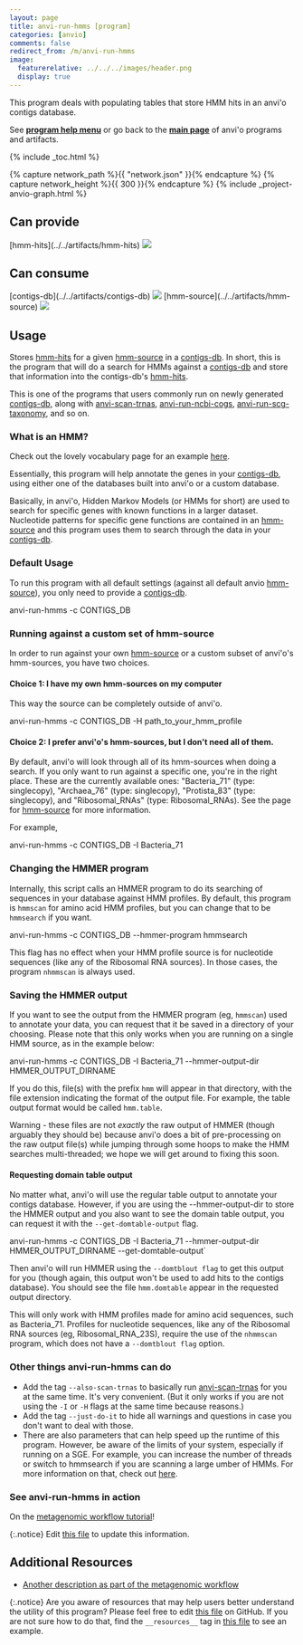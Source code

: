 ```yaml
---
layout: page
title: anvi-run-hmms [program]
categories: [anvio]
comments: false
redirect_from: /m/anvi-run-hmms
image:
  featurerelative: ../../../images/header.png
  display: true
---
```


This program deals with populating tables that store HMM hits in an anvi&#x27;o contigs database.

See **[program help menu](../../../../vignette#anvi-run-hmms)** or go back to the **[main page](../../)** of anvi'o programs and artifacts.


{% include _toc.html %}
<div id="svg" class="subnetwork"></div>
{% capture network_path %}{{ "network.json" }}{% endcapture %}
{% capture network_height %}{{ 300 }}{% endcapture %}
{% include _project-anvio-graph.html %}


## Can provide

<p style="text-align: left" markdown="1"><span class="artifact-p">[hmm-hits](../../artifacts/hmm-hits) <img src="../../images/icons/CONCEPT.png" class="artifact-icon-mini" /></span></p>

## Can consume

<p style="text-align: left" markdown="1"><span class="artifact-r">[contigs-db](../../artifacts/contigs-db) <img src="../../images/icons/DB.png" class="artifact-icon-mini" /></span> <span class="artifact-r">[hmm-source](../../artifacts/hmm-source) <img src="../../images/icons/HMM.png" class="artifact-icon-mini" /></span></p>

## Usage


Stores <span class="artifact-n">[hmm-hits](/software/anvio/help/main/artifacts/hmm-hits)</span> for a given <span class="artifact-n">[hmm-source](/software/anvio/help/main/artifacts/hmm-source)</span> in a <span class="artifact-n">[contigs-db](/software/anvio/help/main/artifacts/contigs-db)</span>. In short, this is the program that will do a search for HMMs against a <span class="artifact-n">[contigs-db](/software/anvio/help/main/artifacts/contigs-db)</span> and store that information into the contigs-db's <span class="artifact-n">[hmm-hits](/software/anvio/help/main/artifacts/hmm-hits)</span>.

This is one of the programs that users commonly run on newly generated <span class="artifact-n">[contigs-db](/software/anvio/help/main/artifacts/contigs-db)</span>, along with <span class="artifact-n">[anvi-scan-trnas](/software/anvio/help/main/programs/anvi-scan-trnas)</span>, <span class="artifact-n">[anvi-run-ncbi-cogs](/software/anvio/help/main/programs/anvi-run-ncbi-cogs)</span>, <span class="artifact-n">[anvi-run-scg-taxonomy](/software/anvio/help/main/programs/anvi-run-scg-taxonomy)</span>, and so on.

### What is an HMM?

Check out the lovely vocabulary page for an example [here](http://merenlab.org/vocabulary/#hmm).

Essentially, this program will help annotate the genes in your <span class="artifact-n">[contigs-db](/software/anvio/help/main/artifacts/contigs-db)</span>, using either one of the databases built into anvi'o or a custom database.

Basically, in anvi'o, Hidden Markov Models (or HMMs for short) are used to search for specific genes with known functions in a larger dataset. Nucleotide patterns for specific gene functions are contained in an <span class="artifact-n">[hmm-source](/software/anvio/help/main/artifacts/hmm-source)</span> and this program uses them to search through the data in your <span class="artifact-n">[contigs-db](/software/anvio/help/main/artifacts/contigs-db)</span>.

### Default Usage

To run this program with all default settings (against all default anvio <span class="artifact-n">[hmm-source](/software/anvio/help/main/artifacts/hmm-source)</span>), you only need to provide a <span class="artifact-n">[contigs-db](/software/anvio/help/main/artifacts/contigs-db)</span>.

<div class="codeblock" markdown="1">
anvi&#45;run&#45;hmms &#45;c CONTIGS_DB
</div>

### Running against a custom set of hmm-source

In order to run against your own <span class="artifact-n">[hmm-source](/software/anvio/help/main/artifacts/hmm-source)</span> or a custom subset of anvi'o's hmm-sources, you have two choices.

#### Choice 1: I have my own hmm-sources on my computer

This way the source can be completely outside of anvi'o.

<div class="codeblock" markdown="1">
anvi&#45;run&#45;hmms &#45;c CONTIGS_DB &#45;H path_to_your_hmm_profile
</div>

#### Choice 2: I prefer anvi'o's hmm-sources, but I don't need all of them.

By default, anvi'o will look through all of its hmm-sources when doing a search. If you only want to run against a specific one, you're in the right place. These are the currently available ones: "Bacteria_71" (type: singlecopy), "Archaea_76" (type: singlecopy), "Protista_83" (type: singlecopy), and "Ribosomal_RNAs" (type: Ribosomal_RNAs). See the page for <span class="artifact-n">[hmm-source](/software/anvio/help/main/artifacts/hmm-source)</span> for more information.

For example,

<div class="codeblock" markdown="1">
anvi&#45;run&#45;hmms &#45;c CONTIGS_DB &#45;I Bacteria_71
</div>

### Changing the HMMER program
Internally, this script calls an HMMER program to do its searching of sequences in your database against HMM profiles. By default, this program is `hmmscan` for amino acid HMM profiles, but you can change that to be `hmmsearch` if you want.

<div class="codeblock" markdown="1">
anvi&#45;run&#45;hmms &#45;c CONTIGS_DB &#45;&#45;hmmer&#45;program hmmsearch
</div>

This flag has no effect when your HMM profile source is for nucleotide sequences (like any of the Ribosomal RNA sources). In those cases, the program `nhmmscan` is always used.

### Saving the HMMER output

If you want to see the output from the HMMER program (eg, `hmmscan`) used to annotate your data, you can request that it be saved in a directory of your choosing. Please note that this only works when you are running on a single HMM source, as in the example below:

<div class="codeblock" markdown="1">
anvi&#45;run&#45;hmms &#45;c CONTIGS_DB &#45;I Bacteria_71 &#45;&#45;hmmer&#45;output&#45;dir HMMER_OUTPUT_DIRNAME
</div>

If you do this, file(s) with the prefix `hmm` will appear in that directory, with the file extension indicating the format of the output file. For example, the table output format would be called `hmm.table`.

Warning - these files are not _exactly_ the raw output of HMMER (though arguably they should be) because anvi'o does a bit of pre-processing on the raw output file(s) while jumping through some hoops to make the HMM searches multi-threaded; we hope we will get around to fixing this soon.

#### Requesting domain table output
No matter what, anvi'o will use the regular table output to annotate your contigs database. However, if you are using the --hmmer-output-dir to store the HMMER output and you also want to see the domain table output, you can request it with the `--get-domtable-output` flag.

<div class="codeblock" markdown="1">
anvi&#45;run&#45;hmms &#45;c CONTIGS_DB &#45;I Bacteria_71 &#45;&#45;hmmer&#45;output&#45;dir HMMER_OUTPUT_DIRNAME &#45;&#45;get&#45;domtable&#45;output`
</div>

Then anvi'o will run HMMER using the `--domtblout flag` to get this output for you (though again, this output won't be used to add hits to the contigs database). You should see the file `hmm.domtable` appear in the requested output directory.

This will only work with HMM profiles made for amino acid sequences, such as Bacteria_71. Profiles for nucleotide sequences, like any of the Ribosomal RNA sources (eg, Ribosomal_RNA_23S), require the use of the `nhmmscan` program, which does not have a `--domtblout flag` option.


### Other things anvi-run-hmms can do

- Add the tag `--also-scan-trnas` to basically run <span class="artifact-n">[anvi-scan-trnas](/software/anvio/help/main/programs/anvi-scan-trnas)</span> for you at the same time. It's very convenient. (But it only works if you are not using the `-I` or `-H` flags at the same time because reasons.)
- Add the tag `--just-do-it` to hide all warnings and questions in case you don't want to deal with those.
-  There are also parameters that can help speed up the runtime of this program. However, be aware of the limits of your system, especially if running on a SGE.  For example, you can increase the number of threads or switch to hmmsearch if you are scanning  a large umber of HMMs. For more information on that, check out [here](http://merenlab.org/software/anvio/vignette/#anvi-run-hmms).

### See anvi-run-hmms in action

On the [metagenomic workflow tutorial](http://merenlab.org/2016/06/22/anvio-tutorial-v2/#anvi-run-hmms)!


{:.notice}
Edit [this file](https://github.com/merenlab/anvio/tree/master/anvio/docs/programs/anvi-run-hmms.md) to update this information.


## Additional Resources


* [Another description as part of the metagenomic workflow](http://merenlab.org/2016/06/22/anvio-tutorial-v2/#anvi-profile)


{:.notice}
Are you aware of resources that may help users better understand the utility of this program? Please feel free to edit [this file](https://github.com/merenlab/anvio/tree/master/bin/anvi-run-hmms) on GitHub. If you are not sure how to do that, find the `__resources__` tag in [this file](https://github.com/merenlab/anvio/blob/master/bin/anvi-interactive) to see an example.
